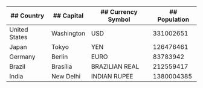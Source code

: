 | ## Country     | ## Capital    | ## Currency Symbol | ## Population    |
| --------       | -------    |   -------        |    -------      |
| United States  | Washington |   USD            |   331002651     |
| Japan          | Tokyo      |   YEN            |   126476461     |  
| Germany        | Berlin     |   EURO           |   83783942      | 
| Brazil         | Brasília   |   BRAZILIAN REAL |   212559417     |
| India          | New Delhi  |   INDIAN RUPEE   |   1380004385    |

